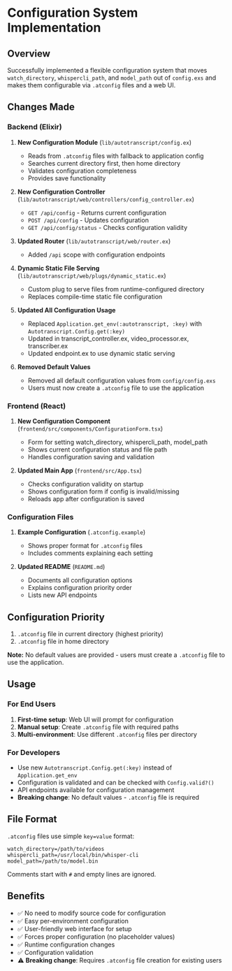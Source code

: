 # Configuration System Implementation

## Overview

Successfully implemented a flexible configuration system that moves `watch_directory`, `whispercli_path`, and `model_path` out of `config.exs` and makes them configurable via `.atconfig` files and a web UI.

## Changes Made

### Backend (Elixir)

1. **New Configuration Module** (`lib/autotranscript/config.ex`)
   - Reads from `.atconfig` files with fallback to application config
   - Searches current directory first, then home directory
   - Validates configuration completeness
   - Provides save functionality

2. **New Configuration Controller** (`lib/autotranscript/web/controllers/config_controller.ex`)
   - `GET /api/config` - Returns current configuration
   - `POST /api/config` - Updates configuration 
   - `GET /api/config/status` - Checks configuration validity

3. **Updated Router** (`lib/autotranscript/web/router.ex`)
   - Added `/api` scope with configuration endpoints

4. **Dynamic Static File Serving** (`lib/autotranscript/web/plugs/dynamic_static.ex`)
   - Custom plug to serve files from runtime-configured directory
   - Replaces compile-time static file configuration

5. **Updated All Configuration Usage**
   - Replaced `Application.get_env(:autotranscript, :key)` with `Autotranscript.Config.get(:key)`
   - Updated in transcript_controller.ex, video_processor.ex, transcriber.ex
   - Updated endpoint.ex to use dynamic static serving

6. **Removed Default Values**
   - Removed all default configuration values from `config/config.exs`
   - Users must now create a `.atconfig` file to use the application

### Frontend (React)

1. **New Configuration Component** (`frontend/src/components/ConfigurationForm.tsx`)
   - Form for setting watch_directory, whispercli_path, model_path
   - Shows current configuration status and file path
   - Handles configuration saving and validation

2. **Updated Main App** (`frontend/src/App.tsx`)
   - Checks configuration validity on startup
   - Shows configuration form if config is invalid/missing
   - Reloads app after configuration is saved

### Configuration Files

1. **Example Configuration** (`.atconfig.example`)
   - Shows proper format for `.atconfig` files
   - Includes comments explaining each setting

2. **Updated README** (`README.md`)
   - Documents all configuration options
   - Explains configuration priority order
   - Lists new API endpoints

## Configuration Priority

1. `.atconfig` file in current directory (highest priority)  
2. `.atconfig` file in home directory

**Note:** No default values are provided - users must create a `.atconfig` file to use the application.

## Usage

### For End Users

1. **First-time setup**: Web UI will prompt for configuration
2. **Manual setup**: Create `.atconfig` file with required paths
3. **Multi-environment**: Use different `.atconfig` files per directory

### For Developers

- Use new `Autotranscript.Config.get(:key)` instead of `Application.get_env`
- Configuration is validated and can be checked with `Config.valid?()`
- API endpoints available for configuration management
- **Breaking change**: No default values - `.atconfig` file is required

## File Format

`.atconfig` files use simple `key=value` format:

```
watch_directory=/path/to/videos
whispercli_path=/usr/local/bin/whisper-cli
model_path=/path/to/model.bin
```

Comments start with `#` and empty lines are ignored.

## Benefits

- ✅ No need to modify source code for configuration
- ✅ Easy per-environment configuration
- ✅ User-friendly web interface for setup
- ✅ Forces proper configuration (no placeholder values)
- ✅ Runtime configuration changes
- ✅ Configuration validation
- ⚠️ **Breaking change**: Requires `.atconfig` file creation for existing users